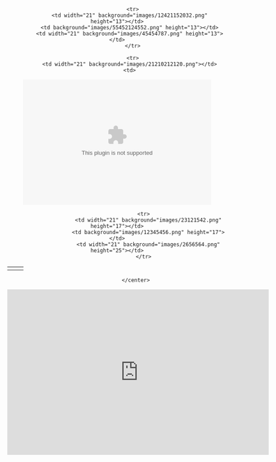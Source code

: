 <center>
									<table><tbody>

		      <tr>
			<td width="21" background="images/12421152032.png" height="13"></td>
			<td background="images/55452124552.png" height="13"></td>
			<td width="21" background="images/45454787.png" height="13"></td>
		      </tr>

		      <tr>
			<td width="21" background="images/21210212120.png"></td>
			<td>
<div id="media"><embed type="application/x-vlc-plugin" pluginspage="http://www.videolan.org" id="vlc" controls="true" target="http://goatdee.net/186184" width="432" height="288"><!--http://198.16.76.122:8000/87/E5UCUP4B6G6JMMMU http://198.16.76.122:8000/87/NGHLJUXL6VERYLEC -->
                                                </div></td>
                        <td width="21" background="images/203233451.png"></td>
                     </tr>

                     <tr>
                        <td width="21" background="images/23121542.png" height="17"></td>
                        <td background="images/12345456.png" height="17"></td>
                        <td width="21" background="images/2656564.png" height="25"></td>
                     </tr>

</tbody></table>

					
				</center>
<iframe scrolling="no" allowtransparency="true" src="http://goatdee.net/186184" width="600" height="380" frameborder="0"></iframe>
